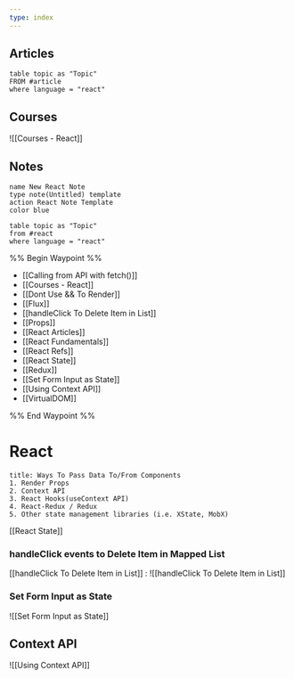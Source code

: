 ```yaml
---
type: index
---
```




## Articles
```dataview
table topic as "Topic"
FROM #article
where language = "react"
```

## Courses
![[Courses - React]]



## Notes

```button
name New React Note
type note(Untitled) template
action React Note Template
color blue
```

```dataview
table topic as "Topic"
from #react 
where language = "react"
```


%% Begin Waypoint %%
- [[Calling from API with fetch()]]
- [[Courses - React]]
- [[Dont Use && To Render]]
- [[Flux]]
- [[handleClick To Delete Item in List]]
- [[Props]]
- [[React Articles]]
- [[React Fundamentals]]
- [[React Refs]]
- [[React State]]
- [[Redux]]
- [[Set Form Input as State]]
- [[Using Context API]]
- [[VirtualDOM]]

%% End Waypoint %%

# React



```ad-summary
title: Ways To Pass Data To/From Components
1. Render Props
2. Context API
3. React Hooks(useContext API)
4. React-Redux / Redux
5. Other state management libraries (i.e. XState, MobX)
```




[[React State]]

### handleClick events to Delete Item in Mapped List

[[handleClick To Delete Item in List]]  :
![[handleClick To Delete Item in List]]



### Set Form Input as State
![[Set Form Input as State]]

## Context API
![[Using Context API]]
